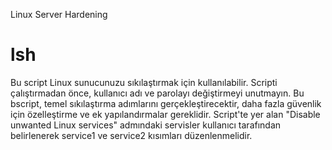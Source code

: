 
Linux Server Hardening
# lsh

Bu script Linux sunucunuzu sıkılaştırmak için kullanılabilir.
Scripti çalıştırmadan önce, kullanıcı adı ve parolayı değiştirmeyi unutmayın.
Bu bscript, temel sıkılaştırma adımlarını gerçekleştirecektir, daha fazla güvenlik için özelleştirme ve ek yapılandırmalar gereklidir.
Script'te yer alan "Disable unwanted Linux services" admındaki servisler kullanıcı tarafından belirlenerek service1 ve service2 kısımları düzenlenmelidir.
